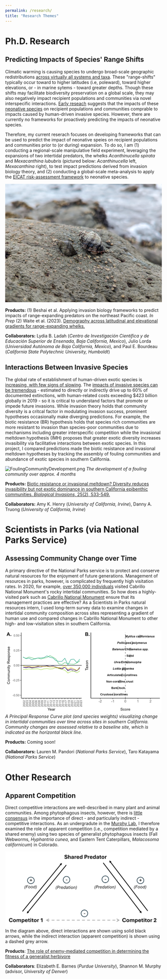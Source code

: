 ```yaml
---
permalink: /research/
title: "Research Themes"
---
```

# Ph.D. Research

## Predicting Impacts of Species' Range Shifts 

Climatic warming is causing species to undergo broad-scale geographic redistributions [across virtually all systems and taxa](https://www.science.org/doi/abs/10.1126/science.aai9214). These "range-shifts" typically occur toward to higher latitudes (i.e, poleward), toward higher elevations, or - in marine sytems - toward greater depths. Though these shifts may facilitate biodiversity preservation on a global scale, they may also negatively impact recipient populations and communities via novel interspecific interactions. [Early reseach](https://onlinelibrary.wiley.com/doi/full/10.1111/j.1466-8238.2009.00519.x) suggests that the impacts of these [neonative species](https://academic.oup.com/bioscience/article-abstract/69/11/908/5569676) on recipient populations and communities comprable to impacts caused by human-driven invasive species. However, there are currently no frameworks for proactively predicting the impacts of neonative species.

Therefore, my current reserach focuses on developing frameworks that can be used to predict the impact of neonative speies on recipient populations and communities prior to (or during) expansion. To do so, I am (1) conducting a regional-scale manipulative field experiment, leveraging the expansions of two intertidal predators, the whelks *Acanthinucella spirata* and *Mexacanthina lububris* (pictured below: *Acanthinucella* left, *Mexacanthina* right), to test impact predictions derived from invasion biology theory, and (2) conducting a global-scale meta-analysis to apply the [EICAT risk-assessment framework](https://iucn.org/resources/conservation-tool/environmental-impact-classification-alien-taxa) to neonative species.

![Whelks.jpg](/images/Whelks.jpg)

**Products:**
(1) Beshai et al. Applying invasion biology frameworks to predict impacts of range-expanding 
    predators on the northeast Pacific coast. *In Prep*
(2) Waite et al. (2023). [Demography across latitudinal and elevational gradients for range-expanding whelks.](https://www.int-res.com/abstracts/meps/SHIFT/p_av6/)

**Collaborators:** Lydia B. Ladah (*Centro de Investigación Científica y de Educación Superior de Ensenada, Baja California, Mexico*), Julio Lorda (*Universidad Autónoma de Baja California, Mexico*), and Paul E. Bourdeau (*California State Polytechnic University, Humboldt*)

## Interactions Between Invasive Species 

The global rate of establishment of human-driven exotic species is [increasing, with few signs of slowing](https://www.nature.com/articles/ncomms14435). The [impacts of invasive species can be tremendous](https://zenodo.org/records/10677193) - estimated to directly or indirectly drive up to 60% of documented extinctions, with human-related costs exceeding $423 billion globally in 2019 - so it is critical to understand factors that promote or impede future invasions. While invasion theory holds that community diversity is a critcal factor in modulating invasion success, prominent hypotheses occasionally make diverging predictions. For example, the biotic resistance (BR) hypothesis holds that species rich communities are more resistant to invasion than species-poor communities due to mechanisms including greater interspecific competition while the invasional meltdown hypothesis (IMH) proposes that greater exotic diversity increases invasibility via facilitative interactions between exotic species. In this project, I compared predictions made the biotic resistance and invasional meltdown hypotheses by tracking the assembly of fouling communities and abundance of exotic species in southern California. 

![FoulingCommunityDevelopment.png](/images/FoulingCommunityDevelopment.png)
*The development of a fouling community over approx. 4 months*

**Products:** [Biotic resistance or invasional meltdown? Diversity reduces invasibility but not exotic dominance in southern California epibenthic communities. *Biological Invasions*, 25(2), 533-549.](https://link.springer.com/article/10.1007/s10530-022-02932-1)

**Collaborators:** Amy K. Henry (*University of California, Irvine*), Danny A. Truong (*University of California, Irvine*)

# Scientists in Parks (via National Parks Service)

## Assessing Community Change over Time 

A primary directive of the National Parks service is to protect and conserve natural resources for the enjoyment of future generations. Management of resources in parks, however, is complicated by frequently high visitation rates. In 2020, for example, [over 350,000 individuals](https://irma.nps.gov/DataStore/DownloadFile/684235) visited Cabrillo National Monument's rocky intertidal communities. So how does a highly-visited park such as [Cabrillo National Monument](https://www.nps.gov/cabr/index.htm) ensure that its management practices are effective? As a Scientists in Parks natural resources intern, I used long-term survey data to examine changes in intertidal community composition across sites representing a gradient of human use and compared changes in Cabrillo National Monument to other high- and low-visitation sites in southern California. 

![CommunityChangePRC.png](/images/CommunityChangePRC.png)
*A Principal Response Curve plot (and species weights) visualizing change in intertidal communities over time across sites in southern California. Community changes are assessed relative to a baseline site, which is indicated as the horizontal black line.*

**Products:** Coming soon! 

**Collaborators:** Lauren M. Pandori (*National Parks Service*), Taro Katayama (*National Parks Service*)

# Other Research 

## Apparent Competition 

Direct competitive interactions are well-described in many plant and animal communities. Among phytophagous insects, however, there is [little consensus](https://onlinelibrary.wiley.com/doi/abs/10.1111/j.1461-0248.2007.01093.x) in the importance of direct - and particularly indirect - competitive interactions. As an undergradute in the [Murphy Lab](https://smurphlab.weebly.com/), I therefore examined the role of apparent competition (i.e., competition mediated by a shared enemy) using two species of generalist phytophagous insects (Fall Webworms, *Hyphantria cunea*, and Eastern Tent Caterpillars, *Malacosoma californicum*) in Colorado. 

![ApparentCompetition.png](/images/ApparentCompetition.png)
In the diagram above, direct interactions are shown using solid black arrows, while the indirect interaction (apparent competition) is shown using a dashed grey arrow. 

**Products**: [The role of enemy-mediated competition in determining the fitness of a generalist herbivore](https://bioone.org/journals/southwestern-entomologist/volume-44/issue-1/059.044.0108/The-Role-of-Enemy-Mediated-Competition-in-Determining-Fitness-of/10.3958/059.044.0108.short)

**Collaborators**: Elizabeth E. Barnes (*Purdue University*), Shannon M. Murphy (advisor, *University of Denver*)